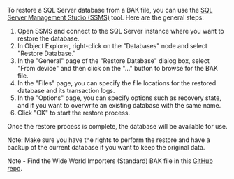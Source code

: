 To restore a SQL Server database from a BAK file, you can use the <a href="https://learn.microsoft.com/en-us/sql/ssms/download-sql-server-management-studio-ssms?view=sql-server-ver16" target="_blank">SQL Server Management Studio (SSMS)</a> tool. Here are the general steps:

1. Open SSMS and connect to the SQL Server instance where you want to restore the database.
2. In Object Explorer, right-click on the "Databases" node and select "Restore Database."
3. In the "General" page of the "Restore Database" dialog box, select "From device" and then click on the "..." button to browse for the BAK file.
4. In the "Files" page, you can specify the file locations for the restored database and its transaction logs.
5. In the "Options" page, you can specify options such as recovery state, and if you want to overwrite an existing database with the same name.
6. Click "OK" to start the restore process.

Once the restore process is complete, the database will be available for use.

Note: Make sure you have the rights to perform the restore and have a backup of the current database if you want to keep the original data.

Note - Find the Wide World Importers (Standard) BAK file in this <a href="https://github.com/Microsoft/sql-server-samples/releases/download/wide-world-importers-v1.0/WideWorldImporters-Standard.bak" target="_blank">GitHub repo</a>.